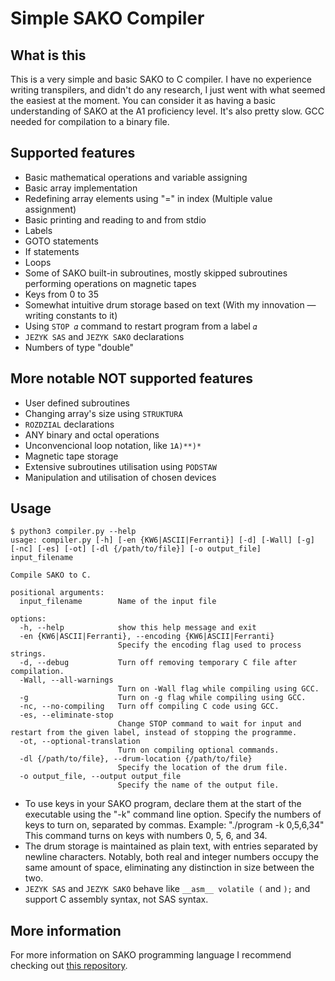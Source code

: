 Simple SAKO Compiler
====================

## What is this
This is a very simple and basic SAKO to C compiler. I have no experience writing transpilers, and didn't do any research, I just went with what seemed the easiest at the moment. You can consider it as having a basic understanding of SAKO at the A1 proficiency level. It's also pretty slow. GCC needed for compilation to a binary file.

## Supported features
- Basic mathematical operations and variable assigning
- Basic array implementation
- Redefining array elements using "=" in index (Multiple value assignment)
- Basic printing and reading to and from stdio
- Labels
- GOTO statements
- If statements
- Loops
- Some of SAKO built-in subroutines, mostly skipped subroutines performing operations on magnetic tapes
- Keys from 0 to 35
- Somewhat intuitive drum storage based on text (With my innovation — writing constants to it)
- Using `STOP 𝛼` command to restart program from a label `𝛼`
- `JEZYK SAS` and `JEZYK SAKO` declarations
- Numbers of type "double"

## More notable NOT supported features
- User defined subroutines
- Changing array's size using `STRUKTURA`
- `ROZDZIAL` declarations
- ANY binary and octal operations
- Unconvencional loop notation, like `1A)**)*`
- Magnetic tape storage
- Extensive subroutines utilisation using `PODSTAW`
- Manipulation and utilisation of chosen devices

## Usage

```
$ python3 compiler.py --help
usage: compiler.py [-h] [-en {KW6|ASCII|Ferranti}] [-d] [-Wall] [-g] [-nc] [-es] [-ot] [-dl {/path/to/file}] [-o output_file] input_filename

Compile SAKO to C.

positional arguments:
  input_filename        Name of the input file

options:
  -h, --help            show this help message and exit
  -en {KW6|ASCII|Ferranti}, --encoding {KW6|ASCII|Ferranti}
                        Specify the encoding flag used to process strings.
  -d, --debug           Turn off removing temporary C file after compilation.
  -Wall, --all-warnings
                        Turn on -Wall flag while compiling using GCC.
  -g                    Turn on -g flag while compiling using GCC.
  -nc, --no-compiling   Turn off compiling C code using GCC.
  -es, --eliminate-stop
                        Change STOP command to wait for input and restart from the given label, instead of stopping the programme.
  -ot, --optional-translation
                        Turn on compiling optional commands.
  -dl {/path/to/file}, --drum-location {/path/to/file}
                        Specify the location of the drum file.
  -o output_file, --output output_file
                        Specify the name of the output file.
```
- To use keys in your SAKO program, declare them at the start of the executable using the "-k" command line option. Specify the numbers of keys to turn on, separated by commas. Example: "./program -k 0,5,6,34" This command turns on keys with numbers 0, 5, 6, and 34.
- The drum storage is maintained as plain text, with entries separated by newline characters. Notably, both real and integer numbers occupy the same amount of space, eliminating any distinction in size between the two.
- `JEZYK SAS` and `JEZYK SAKO` behave like `__asm__ volatile (` and `);` and support C assembly syntax, not SAS syntax.

## More information
For more information on SAKO programming language I recommend checking out [this repository](https://github.com/Acrimoris/Everything_about_SAKO).

